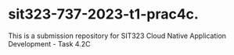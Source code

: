 # sit323-737-2023-t1-prac4c.
This is a submission repository for SIT323 Cloud Native Application Development - Task 4.2C
